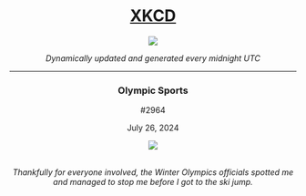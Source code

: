
<h1 align="center"><a href="https://xkcd.com">XKCD</a></h1>
<div align="center">
    <img src="https://img.shields.io/github/last-commit/ShashashankThakur/XKCD?label=last%20updated" />
</div>

<p align="center"><i>Dynamically updated and generated every midnight UTC</i></p>
<hr>
<div align="center">
    <h3><strong>Olympic Sports</strong></h3>
    <p>#2964</p>
    <p>July 26, 2024</p>
    <img src="https://imgs.xkcd.com/comics/olympic_sports.png">
    <br></br>
    <p><i>Thankfully for everyone involved, the Winter Olympics officials spotted me and managed to stop me before I got to the ski jump.</i></p>
</div>
